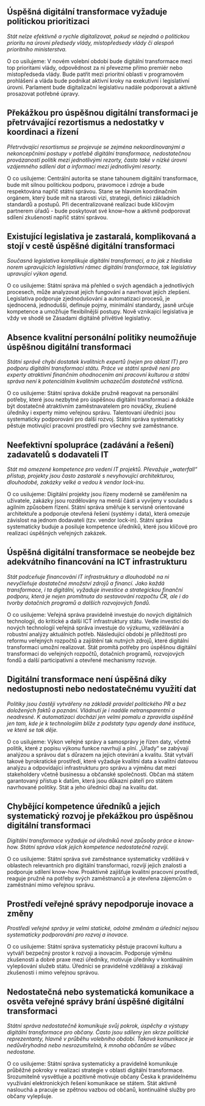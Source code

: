 ## Úspěšná digitální transformace vyžaduje politickou prioritizaci

_Stát nelze efektivně a rychle digitalizovat, pokud se nejedná o politickou prioritu na úrovni předsedy vlády, místopředsedy vlády či alespoň prioritního ministerstva._

O co usilujeme:
V novém volební období bude digitální transformace mezi top prioritami vlády, odpovědnost za ni převezme přímo premiér nebo místopředseda vlády. Bude patřit mezi prioritní oblasti v programovém prohlášení a vláda bude podnikat aktivní kroky na exekutivní i legislativní úrovni. Parlament bude digitalizační legislativu nadále podporovat a aktivně prosazovat potřebné úpravy.


## Překážkou pro úspěšnou digitální transformaci je přetrvávající rezortismus a nedostatky v koordinaci a řízení

_Přetrvávající resortismus se projevuje se zejména nekoordinovanými a nekoncepčními postupy v potřebě digitální transformace, nedostatečnou provázaností politik mezi jednotlivými rezorty, často také v nízké úrovni vzájemného sdílení dat a informací mezi jednotlivými resorty._

O co usilujeme:
Centrální autorita se stane tahounem digitální transformace, bude mít silnou politickou podporu, pravomoce i zdroje a bude respektována napříč státní správou.
Stane se hlavním koordinačním orgánem, který bude mít na starosti vizi, strategii, definici základních standardů a postupů. Při decentralizované realizaci bude klíčovým partnerem úřadů - bude poskytovat své know–how a aktivně podporovat sdílení zkušeností napříč státní správou.


## Existující legislativa je zastaralá, komplikovaná a stojí v cestě úspěšné digitální transformaci

_Současná legislativa komplikuje digitální transformaci, a to jak z hlediska norem upravujících legislativní rámec digitální transformace, tak legislativy upravující výkon agend._

O co usilujeme:
Státní správa má přehled o svých agendách a jednotlivých procesech, může analyzovat jejich fungování a navrhovat jejich zlepšení. Legislativa podporuje zjednodušování a automatizaci procesů, je sjednocená, jednodušší, definuje pojmy, minimální standardy, jasně určuje kompetence a umožňuje flexibilnější postupy. 
Nově vznikající legislativa je vždy ve shodě se Zásadami digitálně přívětivé legislativy.



## Absence kvalitní personální politiky neumožňuje úspěšnou digitální transformaci

_Státní správě chybí dostatek kvalitních expertů (nejen pro oblast IT) pro podporu digitální transformací státu. Práce ve státní správě není pro experty atraktivní finančním ohodnocením ani pracovní kulturou a státní správa není k potenciálním kvalitním uchazečům dostatečně vstřícná._

O co usilujeme:
Státní správa dokáže pružně reagovat na personální potřeby, které jsou nezbytné pro úspěšnou digitální transformaci a dokáže být dostatečně atraktivním zaměstnavatelem pro nováčky, zkušené úředníky i experty mimo veřejnou správu. Talentovaní úředníci jsou systematicky podporováni pro další rozvoj. Státní správa systematicky pěstuje motivující pracovní prostředí pro všechny své zaměstnance.
 


## Neefektivní spolupráce (zadávání a řešení) zadavatelů s dodavateli IT

_Stát má omezené kompetence pro vedení IT projektů. Převažuje „waterfall“ přístup, projekty jsou často zastaralé s nevyhovující architekturou, dlouhodobé, zakázky velké a vedou k vendor lock-inu._

O co usilujeme:
Digitální projekty jsou řízeny moderně se zaměřením na uživatele, zakázky jsou rozdělovány na menší části a vyvíjeny v souladu s agilním způsobem řízení. 
Státní správa směřuje k servisně orientované architektuře a podporuje otevřená řešení (systémy i data), která omezuje závislost na jednom dodavateli (tzv. vendor lock-in). Státní správa systematicky buduje a posiluje kompetence úředníků, které jsou klíčové pro realizaci úspěšných veřejných zakázek.



## Úspěšná digitální transformace se neobejde bez adekvátního financování na ICT infrastrukturu

_Stát podceňuje financování IT infrastruktury a dlouhodobě na ni nevyčleňuje dostatečné množství zdrojů a financí. Jako každá transformace, i ta digitální, vyžaduje investice a strategickou finanční podporu, která je nejen promítnuta do sestavování rozpočtu ČR, ale i do tvorby dotačních programů a dalších rozvojových fondů._

O co usilujeme:
Veřejná správa pravidelně investuje do nových digitálních technologií, do kritické a další ICT infrastruktury státu. Vedle investicí do nových technologií veřejná správa investuje do výzkumu, vzdělávání a robustní analýzy aktuálních potřeb. Následující období je příležitostí pro reformu veřejných rozpočtů a zajištění tak nutných zdrojů, které digitální transformaci umožní realizovat. Stát promítá potřeby pro úspěšnou digitální transformaci do veřejných rozpočtů, dotačních programů, rozvojových fondů a další participativní a otevřené mechanismy rozvoje.


## Digitální transformace není úspěšná díky nedostupnosti nebo nedostatečnému využití dat

_Politiky jsou častěji vytvářeny na základě pravidel politického PR a bez doložených faktů a poznání. Vládnutí je i nadále netransparentní a neadresné. K automatizaci dochází jen velmi pomalu a zpravidla úspěšně jen tam, kde je k technologiím blíže z podstaty typu agendy dané instituce, ve které se tak děje._

O co usilujeme:
Výkon veřejné správy a samosprávy je řízen daty, včetně politik, které z popisu výkonu funkce navrhují a plní. „Úřady“ se zabývají analýzou a správou dat s důrazem na jejich otevírání a kvalitu. Stát vytváří takové byrokratické prostředí, které vyžaduje kvalitní data a kvalitní datovou analýzu a odpovídající infrastrukturu pro správu a výměnu dat mezi stakeholdery včetně businessu a občanské společnosti. Občan má státem garantovaný přístup k datům, která jsou důkazní páteří pro státem navrhované politiky. Stát a jeho úředníci dbají na kvalitu dat.

## Chybějící kompetence úředníků a jejich systematický rozvoj je překážkou pro úspěšnou digitální transformaci

_Digitální transformace vyžaduje od úředníků nové způsoby práce a know-how. Státní správa však jejich kompetence nedostatečně rozvíjí._

O co usilujeme:
Státní správa své zaměstnance systematicky vzdělává v oblastech relevantních pro digitální transformaci, rozvíjí jejich znalosti a podporuje sdílení know-how. Proaktivně zajišťuje kvalitní pracovní prostředí, reaguje pružně na potřeby svých zaměstnanců a je otevřena zájemcům o zaměstnání mimo veřejnou správu.

## Prostředí veřejné správy nepodporuje inovace a změny

_Prostředí veřejné správy je velmi statické, odolné změnám a úředníci nejsou systematicky podporováni pro rozvoj a inovace._

O co usilujeme: Státní správa systematicky pěstuje pracovní kulturu a vytváří bezpečný prostor k rozvoji a inovacím.
Podporuje výměnu zkušeností a dobré praxe mezi úředníky, motivuje úředníky v kontinuálním vylepšování služeb státu. Úředníci se pravidelně vzdělávají a získávají zkušenosti i mimo veřejnou správou.

## Nedostatečná nebo systematická komunikace a osvěta veřejné správy brání úspěšné digitální transformaci

_Státní správa nedostatečně komunikuje svůj pokrok, úspěchy a výstupy digitální transformace pro občany. Často jsou sdíleny jen skrze politické reprezentanty, hlavně v průběhu volebního období. Taková komunikace je nedůvěryhodná nebo nesrozumitelná, k mnoha občanům se vůbec nedostane._

O co usilujeme:
Státní správa systematicky a pravidelně komunikuje průběžné pokroky v realizaci strategie v oblasti digitální transformace. 
Srozumitelně vysvětluje a pozitivně motivuje občany Česka k pravidelnému využívání elektronických řešení komunikace se státem.
Stát aktivně naslouchá a pracuje se zpětnou vazbou od občanů, kontinuálně služby pro občany vylepšuje.

